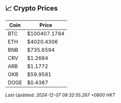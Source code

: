 ## 📈 Crypto Prices

| Coin | Price |
| ---- | ----- |
| BTC | $100407.1784 |
| ETH | $4020.4306 |
| BNB | $735.6594 |
| CRV | $1.2684 |
| ARB | $1.1772 |
| OKB | $59.9581 |
| DOGE | $0.4387 |

_Last Updated: 2024-12-07 08:32:55.267 +0800 HKT_
